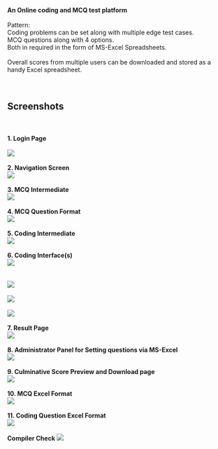 
<b>An Online coding and MCQ test platform</b> <br><br>
Pattern:<br>
Coding problems can be set along with multiple edge test cases.<br> 
MCQ questions along with 4 options.<br>
Both in required in the form of MS-Excel Spreadsheets.<br>
<br>
Overall scores from multiple users can be downloaded and stored as a handy Excel spreadsheet.
<br>
<br>
<br>
<b><h2>Screenshots</h2></b>
<br>
<br>
<b>1. Login Page</b><br><br>
![](Screenshots/login.PNG)
<br>
<br>
<b>2. Navigation Screen</b><br>
![](Screenshots/index.PNG)
<br>
<br>
<b>3. MCQ Intermediate</b><br>
![](Screenshots/Mcqrules.PNG)
<br>
<br>
<b>4. MCQ Question Format</b><br>
![](Screenshots/Mcqformat.PNG)
<br>
<br>
<b>5. Coding Intermediate</b><br>
![](Screenshots/progrules.PNG)
<br>
<br>
<b>6. Coding Interface(s)</b><br>
![](Screenshots/code1.PNG)
<br>
<br>  
![](Screenshots/code2.jpg)
<br>
<br>
![](Screenshots/code3.PNG)
<br>
<br>
![](Screenshots/code4.PNG)
<br>
<br>
<b>7. Result Page</b><br>
![](Screenshots/result.PNG)
<br>
<br>
<b>8. Administrator Panel for Setting questions via MS-Excel</b><br>
![](Screenshots/adminprob.PNG)
<br>
<br>
<b>9. Culminative Score Preview and Download page</b><br>
![](Screenshots/score.PNG)
<br>
<br>
<b>10. MCQ Excel Format</b><br>
![](Screenshots/excel.PNG)
<br>
<br>
<b>11. Coding Question Excel Format</b>
<br>
![](Screenshots/excel1.PNG)
<br>
<br>
<b>Compiler Check</b>
![](Screenshots/workingcompiler.gif)
 
